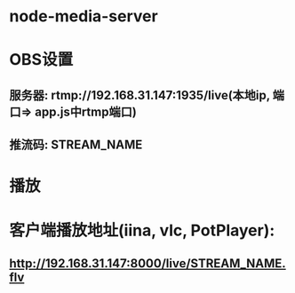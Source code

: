 # node-media-server

# OBS设置
## 服务器: rtmp://192.168.31.147:1935/live(本地ip, 端口=> app.js中rtmp端口)
## 推流码: STREAM_NAME

# 播放
# 客户端播放地址(iina, vlc, PotPlayer):
## http://192.168.31.147:8000/live/STREAM_NAME.flv